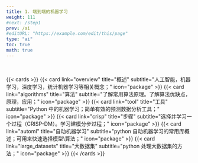 ```yaml
---
title: 1. 端到端的机器学习
weight: 111
#next: /step1
prev: /ai
#editURL: "https://example.com/edit/this/page"
type: "ai"
toc: true
math: true
---
```


<br>


{{< cards >}}
{{< card link="overview" title="概述" subtitle="人工智能，机器学习，深度学习，统计机器学习等相关概念；" icon="package" >}}
{{< card link="algorithms" title="算法" subtitle="了解常用算法原理。了解算法优缺点，原理，应用；" icon="package" >}}
{{< card link="tool" title="工具" subtitle="Python 中的机器学习；简单有效的预测数据分析工具；" icon="package" >}}
{{< card link="crisp" title="步骤" subtitle="选择并学习一个过程（CRISP-DM）。学习建模分步过程；" icon="package" >}}
{{< card link="automl" title="自动机器学习" subtitle="python 自动机器学习的常用库概述；可用来快速选择模型\算法；" icon="package" >}}
{{< card link="large_datasets" title="大数据集" subtitle="python 处理大数据集的方法；" icon="package" >}}
{{< /cards >}}


